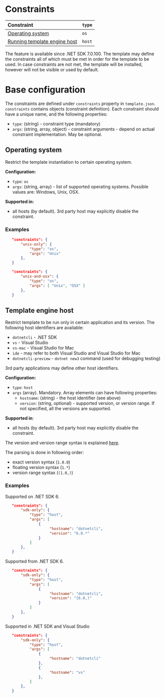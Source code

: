 #  Constraints

| Constraint | `type` |
|:-----|----------|
| [Operating system](#operating-system) | `os` |
| [Running template engine host](#template-engine-host) | `host` |

The feature is available since .NET SDK 7.0.100.
The template may define the constraints all of which must be met in order for the template to be used.  In case constraints are not met, the template will be installed, however will not be visible or used by default. 


# Base configuration
The constraints are defined under `constraints` property in `template.json`. `constraints` contains objects (constraint definition). Each constraint should have a unique name, and the following properties:
- `type`: (string) - constraint type (mandatory)
- `args`: (string, array, object) - constraint arguments - depend on actual constraint implementation. May be optional.

## Operating system

Restrict the template instantiation to certain operating system.

**Configuration:**

 - `type`: `os`
 - `args`: (string, array) - list of supported operating systems. Possible values are: Windows, Unix, OSX.

**Supported in:**
   - all hosts (by default). 3rd party host may explicitly disable the constraint.


### Examples

```json
   "constraints": {
       "unix-only": {
           "type": "os",
           "args": "Unix"
       },
   }
```  
```json
   "constraints": {
       "unix-and-osx": {
           "type": "os",
           "args": [ "Unix", "OSX" ]
       },
   }
```  

## Template engine host
Restrict template to be run only in certain application and its version.
The following host identifiers are available:
- `dotnetcli` - .NET SDK
- `vs` - Visual Studio
- `vs-mac` - Visual Studio for Mac
- `ide` - may refer to both Visual Studio and Visual Studio for Mac
- `dotnetcli-preview` - `dotnet new3` command (used for debugging testing)

3rd party applications may define other host identifiers.

**Configuration:**

- `type`: `host`
- `args` (array). Mandatory. Array elements can have following properties:
  - `hostname`: (string) - the host identifier (see above)
  - `version`: (string, optional) - supported version, or version range. If not specified, all the versions are supported.
 
**Supported in**:
   - all hosts (by default). 3rd party host may explicitly disable the constraint.

The version and version range syntax is explained [here](https://docs.microsoft.com/en-us/nuget/concepts/package-versioning).

The parsing is done in following order:
- exact version syntax (`1.0.0`)
- floating version syntax (`1.*`)
- version range syntax (`(1.0,)`)

### Examples

Supported on .NET SDK 6.
```json
   "constraints": {
       "sdk-only": {
           "type": "host",
           "args": [
               {
                    "hostname": "dotnetcli",
                    "version": "6.0.*"
               }
           ]
       },
   }
```  

Supported from .NET SDK 6.
```json
   "constraints": {
       "sdk-only": {
           "type": "host",
           "args": [
               {
                    "hostname": "dotnetcli",
                    "version": "[6.0,)"
               }
           ]
       },
   }
```

Supported in .NET SDK and Visual Studio
```json
   "constraints": {
       "sdk-only": {
           "type": "host",
           "args": [
               {
                    "hostname": "dotnetcli"
               },
               {
                    "hostname": "vs"
               },
           ]
       },
   }
```